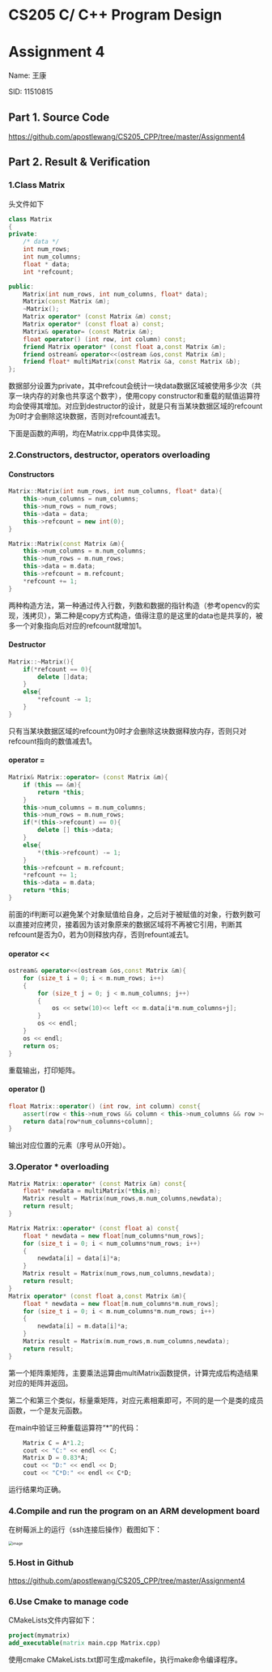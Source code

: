 # **CS205 C/ C++ Program Design** 

# Assignment 4

Name: 王康

SID: 11510815

## Part 1. Source Code

https://github.com/apostlewang/CS205_CPP/tree/master/Assignment4

## Part 2. Result & Verification

### 1.Class Matrix

头文件如下

```cpp
class Matrix
{
private:
    /* data */
    int num_rows;
    int num_columns;
    float * data;
    int *refcount;

public:
    Matrix(int num_rows, int num_columns, float* data);
    Matrix(const Matrix &m);
    ~Matrix();
    Matrix operator* (const Matrix &m) const;
    Matrix operator* (const float a) const;
    Matrix& operator= (const Matrix &m);
    float operator() (int row, int column) const;
    friend Matrix operator* (const float a,const Matrix &m);  
    friend ostream& operator<<(ostream &os,const Matrix &m);
    friend float* multiMatrix(const Matrix &a, const Matrix &b);
};
```

数据部分设置为private，其中refcout会统计一块data数据区域被使用多少次（共享一块内存的对象也共享这个数字），使用copy constructor和重载的赋值运算符均会使得其增加。对应到destructor的设计，就是只有当某块数据区域的refcount为0时才会删除这块数据，否则对refcount减去1。

下面是函数的声明，均在Matrix.cpp中具体实现。

### 2.Constructors, destructor, operators overloading

#### Constructors

```cpp
Matrix::Matrix(int num_rows, int num_columns, float* data){
    this->num_columns = num_columns;
    this->num_rows = num_rows;
    this->data = data;
    this->refcount = new int(0);
}

Matrix::Matrix(const Matrix &m){
    this->num_columns = m.num_columns;
    this->num_rows = m.num_rows;
    this->data = m.data;
    this->refcount = m.refcount;
    *refcount += 1;
}
```

两种构造方法，第一种通过传入行数，列数和数据的指针构造（参考opencv的实现，浅拷贝），第二种是copy方式构造，值得注意的是这里的data也是共享的，被多一个对象指向后对应的refcount就增加1。

#### Destructor

```cpp
Matrix::~Matrix(){
    if(*refcount == 0){
        delete []data;
    }
    else{
        *refcount -= 1;
    }   
}
```

只有当某块数据区域的refcount为0时才会删除这块数据释放内存，否则只对refcount指向的数值减去1。

#### operator = 

```cpp
Matrix& Matrix::operator= (const Matrix &m){    
    if (this == &m){
        return *this;
    }
    this->num_columns = m.num_columns;
    this->num_rows = m.num_rows;
    if(*(this->refcount) == 0){
        delete [] this->data;
    }
    else{
        *(this->refcount) -= 1;
    }
    this->refcount = m.refcount;
    *refcount += 1;
    this->data = m.data;
    return *this;
}
```

前面的if判断可以避免某个对象赋值给自身，之后对于被赋值的对象，行数列数可以直接对应拷贝，接着因为该对象原来的数据区域将不再被它引用，判断其refcount是否为0，若为0则释放内存，否则refount减去1。

#### operator <<

```c++
ostream& operator<<(ostream &os,const Matrix &m){
    for (size_t i = 0; i < m.num_rows; i++)
    {
        for (size_t j = 0; j < m.num_columns; j++)
        {
            os << setw(10)<< left << m.data[i*m.num_columns+j];
        }
        os << endl;
    }
    os << endl;
    return os;
}
```

重载输出，打印矩阵。

#### operator ()

```cpp
float Matrix::operator() (int row, int column) const{
    assert(row < this->num_rows && column < this->num_columns && row >= 0 && column >= 0);      
    return data[row*num_columns+column];
}
```

输出对应位置的元素（序号从0开始）。

### 3.Operator * overloading

```cpp
Matrix Matrix::operator* (const Matrix &m) const{  
    float* newdata = multiMatrix(*this,m);
    Matrix result = Matrix(num_rows,m.num_columns,newdata);
    return result;
}

Matrix Matrix::operator* (const float a) const{
    float * newdata = new float[num_columns*num_rows];
    for (size_t i = 0; i < num_columns*num_rows; i++)
    {
        newdata[i] = data[i]*a;
    }
    Matrix result = Matrix(num_rows,num_columns,newdata);
    return result;
}
Matrix operator* (const float a,const Matrix &m){
    float * newdata = new float[m.num_columns*m.num_rows];
    for (size_t i = 0; i < m.num_columns*m.num_rows; i++)
    {
        newdata[i] = m.data[i]*a;
    }
    Matrix result = Matrix(m.num_rows,m.num_columns,newdata);
    return result;
}
```

第一个矩阵乘矩阵，主要乘法运算由multiMatrix函数提供，计算完成后构造结果对应的矩阵并返回。

第二个和第三个类似，标量乘矩阵，对应元素相乘即可，不同的是一个是类的成员函数，一个是友元函数。

在main中验证三种重载运算符“*”的代码：

```c++
    Matrix C = A*1.2;
    cout << "C:" << endl << C;
    Matrix D = 0.83*A;
    cout << "D:" << endl << D;
    cout << "C*D:" << endl << C*D;
```

运行结果均正确。

### 4.Compile and run the program on an ARM development board

在树莓派上的运行（ssh连接后操作）截图如下：

<img src="./images/armrun.png" alt="image" style="zoom:50%;" />

### 5.Host in Github

https://github.com/apostlewang/CS205_CPP/tree/master/Assignment4

### 6.Use Cmake to manage code

CMakeLists文件内容如下：

```cmake
project(mymatrix)
add_executable(matrix main.cpp Matrix.cpp)
```

使用cmake CMakeLists.txt即可生成makefile，执行make命令编译程序。